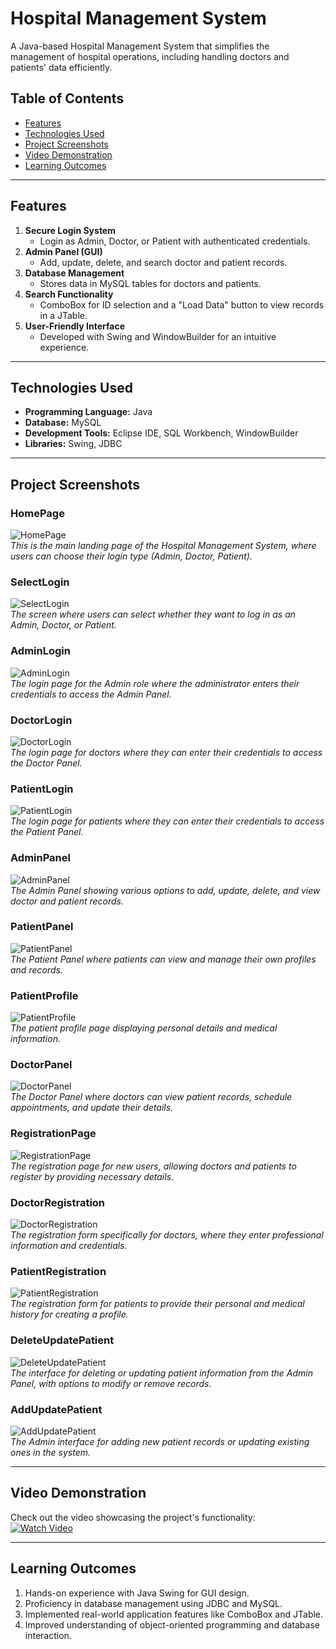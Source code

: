 # Hospital Management System  

A Java-based Hospital Management System that simplifies the management of hospital operations, including handling doctors and patients' data efficiently.  

## Table of Contents  
- [Features](#features)  
- [Technologies Used](#technologies-used)  
- [Project Screenshots](#project-screenshots)  
- [Video Demonstration](#video-demonstration)  
- [Learning Outcomes](#learning-outcomes)  

---

## Features  
1. **Secure Login System**  
   - Login as Admin, Doctor, or Patient with authenticated credentials.  
2. **Admin Panel (GUI)**  
   - Add, update, delete, and search doctor and patient records.  
3. **Database Management**  
   - Stores data in MySQL tables for doctors and patients.  
4. **Search Functionality**  
   - ComboBox for ID selection and a "Load Data" button to view records in a JTable.  
5. **User-Friendly Interface**  
   - Developed with Swing and WindowBuilder for an intuitive experience.  

---

## Technologies Used  
- **Programming Language:** Java  
- **Database:** MySQL  
- **Development Tools:** Eclipse IDE, SQL Workbench, WindowBuilder  
- **Libraries:** Swing, JDBC  

---

## Project Screenshots  

### HomePage
![HomePage](images/HomePage.png)  
*This is the main landing page of the Hospital Management System, where users can choose their login type (Admin, Doctor, Patient).*  

### SelectLogin
![SelectLogin](images/SelectLogin.png)  
*The screen where users can select whether they want to log in as an Admin, Doctor, or Patient.*  

### AdminLogin
![AdminLogin](images/AdminLogin.png)  
*The login page for the Admin role where the administrator enters their credentials to access the Admin Panel.*  

### DoctorLogin
![DoctorLogin](images/DoctorLogin.png)  
*The login page for doctors where they can enter their credentials to access the Doctor Panel.*  

### PatientLogin
![PatientLogin](images/PatientLogin.png)  
*The login page for patients where they can enter their credentials to access the Patient Panel.*  

### AdminPanel
![AdminPanel](images/AdminPanel.png)  
*The Admin Panel showing various options to add, update, delete, and view doctor and patient records.*  

### PatientPanel
![PatientPanel](images/PatientPanel.png)  
*The Patient Panel where patients can view and manage their own profiles and records.*  

### PatientProfile
![PatientProfile](images/PatientProfile.png)  
*The patient profile page displaying personal details and medical information.*  

### DoctorPanel
![DoctorPanel](images/DoctorPanel.png)  
*The Doctor Panel where doctors can view patient records, schedule appointments, and update their details.*  

### RegistrationPage
![RegistrationPage](images/RegistrationPage.png)  
*The registration page for new users, allowing doctors and patients to register by providing necessary details.*  

### DoctorRegistration
![DoctorRegistration](images/DoctorRegistration.png)  
*The registration form specifically for doctors, where they enter professional information and credentials.*  

### PatientRegistration
![PatientRegistration](images/PatientRegistration.png)  
*The registration form for patients to provide their personal and medical history for creating a profile.*  

### DeleteUpdatePatient
![DeleteUpdatePatient](images/DeleteUpdatePatient.png)  
*The interface for deleting or updating patient information from the Admin Panel, with options to modify or remove records.*  

### AddUpdatePatient
![AddUpdatePatient](images/AddUpdatePatient.png)  
*The Admin interface for adding new patient records or updating existing ones in the system.*  

---

## Video Demonstration  
Check out the video showcasing the project's functionality:  
[![Watch Video](images/video_thumbnail.png)](https://github.com/atharvmali/Hospital-Management-System)  

---

## Learning Outcomes  
1. Hands-on experience with Java Swing for GUI design.  
2. Proficiency in database management using JDBC and MySQL.  
3. Implemented real-world application features like ComboBox and JTable.  
4. Improved understanding of object-oriented programming and database interaction.
